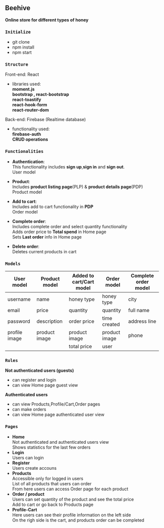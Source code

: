 ## Beehive

**Online store for different types of honey**


### `Initialize`

- git clone 
- npm install
- npm start

### `Structure`
Front-end: React  

- libraries used:  
 **moment.js**   
 **bootstrap , react-bootstrap**  
 **react-toastify**  
 **react-hook-form**  
 **react-router-dom**


Back-end: Firebase (Realtime database)
- functionality used:  
**firebase-auth**  
**CRUD operations**

### `Functionalities`


- **Authentication**:  
This functionality includes **sign up**,**sign in** and **sign out**.  
User model

- **Product**:  
Includes **product listing page**(PLP) & **product details page**(PDP)  
Product model


- **Add to cart**:  
Includes add to cart functionality in **PDP**  
Order model

- **Complete order**:  
Includes complete order and select quantity functionality  
Adds order price to **Total spend** in Home page  
Sets **Last order** info in Home page  

- **Delete order**:   
Deletes current products in cart  

### **`Models`**

 **User model** | **Product model** | **Added to cart/Cart model** | **Order model** | **Complete order model**
 ------------ | ------------------- | -----------------------------| --------------- | ------------------------|
username      | name                | honey type                   | honey type | city
email         | price               | quantity                     | quantity | full name 
password      | description         | order price                  | time created | address line
profile image | product image       | product image                | product image | phone
 |             |                     | total price                  | user
 
### **`Rules`**

**Not authenticated users (guests)**  
- can register and login
- can view Home page guest view  

**Authenticated users**  
- can view Products,Profile/Cart,Order pages
- can make orders  
- can view Home page authenticated user view  


### **`Pages`**  
 - **Home**  
 Not authenticated and authenticated users view  
 Shows statistics for the last few orders  
 - **Login**  
 Users can login  
 - **Register**  
 Users create accouns  
 - **Products**  
 Accessible only for logged in users  
 List of all products that users can order  
 From here users can access Order page for each product  
 - **Order / product**  
 Users can set quantity of the product and see the total price  
 Add to cart or go back to Products page  
 - **Profile-Cart**  
 Here users can see their profile information on the left side  
 On the righ side is the cart, and products order can be completed  
